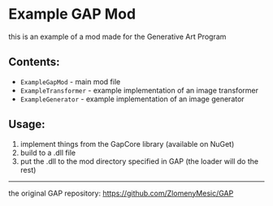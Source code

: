 # Example GAP Mod

this is an example of a mod made for the Generative Art Program

## Contents:
* `ExampleGapMod` - main mod file
* `ExampleTransformer` - example implementation of an image transformer
* `ExampleGenerator` - example implementation of an image generator

## Usage:
1. implement things from the GapCore library (available on NuGet)
2. build to a .dll file
3. put the .dll to the mod directory specified in GAP (the loader will do the rest)

---

the original GAP repository: https://github.com/ZlomenyMesic/GAP